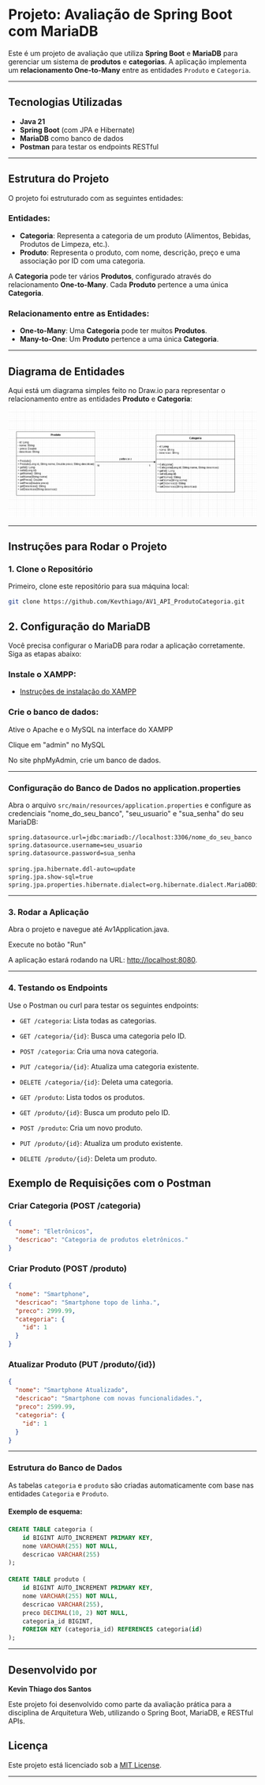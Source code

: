 # Projeto: Avaliação de Spring Boot com MariaDB

Este é um projeto de avaliação que utiliza **Spring Boot** e **MariaDB** para gerenciar um sistema de **produtos** e **categorias**. A aplicação implementa um **relacionamento One-to-Many** entre as entidades `Produto` e `Categoria`.

---

## **Tecnologias Utilizadas**

- **Java 21**
- **Spring Boot** (com JPA e Hibernate)
- **MariaDB** como banco de dados
- **Postman** para testar os endpoints RESTful

---

## **Estrutura do Projeto**

O projeto foi estruturado com as seguintes entidades:

### **Entidades:**

- **Categoria**: Representa a categoria de um produto (Alimentos, Bebidas, Produtos de Limpeza, etc.).
- **Produto**: Representa o produto, com nome, descrição, preço e uma associação por ID com uma categoria.

A **Categoria** pode ter vários **Produtos**, configurado através do relacionamento **One-to-Many**. Cada **Produto** pertence a uma única **Categoria**.

### **Relacionamento entre as Entidades**:

- **One-to-Many**: Uma **Categoria** pode ter muitos **Produtos**.
- **Many-to-One**: Um **Produto** pertence a uma única **Categoria**.

---

## **Diagrama de Entidades**

Aqui está um diagrama simples feito no Draw.io para representar o relacionamento entre as entidades **Produto** e **Categoria**:

![Diagrama de Entidades](diagrama.png)

---

## **Instruções para Rodar o Projeto**

### 1. **Clone o Repositório**

Primeiro, clone este repositório para sua máquina local:

```bash
git clone https://github.com/Kevthiago/AV1_API_ProdutoCategoria.git
```

## 2. Configuração do MariaDB

Você precisa configurar o MariaDB para rodar a aplicação corretamente. Siga as etapas abaixo:

### Instale o XAMPP:

- [Instruções de instalação do XAMPP](https://www.apachefriends.org/pt_br/index.html)

### Crie o banco de dados:

Ative o Apache e o MySQL na interface do XAMPP

Clique em "admin" no MySQL

No site phpMyAdmin, crie um banco de dados.

---

### Configuração do Banco de Dados no application.properties

Abra o arquivo `src/main/resources/application.properties` e configure as credenciais "nome_do_seu_banco", "seu_usuario" e "sua_senha" do seu MariaDB:

```properties
spring.datasource.url=jdbc:mariadb://localhost:3306/nome_do_seu_banco
spring.datasource.username=seu_usuario
spring.datasource.password=sua_senha

spring.jpa.hibernate.ddl-auto=update
spring.jpa.show-sql=true
spring.jpa.properties.hibernate.dialect=org.hibernate.dialect.MariaDBDialect
```

---

### 3. Rodar a Aplicação

Abra o projeto e navegue até Av1Application.java.

Execute no botão "Run"

A aplicação estará rodando na URL: [http://localhost:8080](http://localhost:8080).

---

### 4. Testando os Endpoints

Use o Postman ou curl para testar os seguintes endpoints:

- `GET /categoria`: Lista todas as categorias.
- `GET /categoria/{id}`: Busca uma categoria pelo ID.
- `POST /categoria`: Cria uma nova categoria.
- `PUT /categoria/{id}`: Atualiza uma categoria existente.
- `DELETE /categoria/{id}`: Deleta uma categoria.

- `GET /produto`: Lista todos os produtos.
- `GET /produto/{id}`: Busca um produto pelo ID.
- `POST /produto`: Cria um novo produto.
- `PUT /produto/{id}`: Atualiza um produto existente.
- `DELETE /produto/{id}`: Deleta um produto.

## Exemplo de Requisições com o Postman

### Criar Categoria (POST /categoria)

```json
{
  "nome": "Eletrônicos",
  "descricao": "Categoria de produtos eletrônicos."
}
```

### Criar Produto (POST /produto)

```json
{
  "nome": "Smartphone",
  "descricao": "Smartphone topo de linha.",
  "preco": 2999.99,
  "categoria": {
    "id": 1
  }
}

```

### Atualizar Produto (PUT /produto/{id})

```json
{
  "nome": "Smartphone Atualizado",
  "descricao": "Smartphone com novas funcionalidades.",
  "preco": 2599.99,
  "categoria": {
    "id": 1
  }
}

```

---

### Estrutura do Banco de Dados

As tabelas `categoria` e `produto` são criadas automaticamente com base nas entidades `Categoria` e `Produto`.

#### Exemplo de esquema:

```sql
CREATE TABLE categoria (
    id BIGINT AUTO_INCREMENT PRIMARY KEY,
    nome VARCHAR(255) NOT NULL,
    descricao VARCHAR(255)
);

CREATE TABLE produto (
    id BIGINT AUTO_INCREMENT PRIMARY KEY,
    nome VARCHAR(255) NOT NULL,
    descricao VARCHAR(255),
    preco DECIMAL(10, 2) NOT NULL,
    categoria_id BIGINT,
    FOREIGN KEY (categoria_id) REFERENCES categoria(id)
);
```

---

## Desenvolvido por

**Kevin Thiago dos Santos**

Este projeto foi desenvolvido como parte da avaliação prática para a disciplina de Arquitetura Web, utilizando o Spring Boot, MariaDB, e RESTful APIs.

## Licença

Este projeto está licenciado sob a [MIT License](https://opensource.org/licenses/MIT).

---
